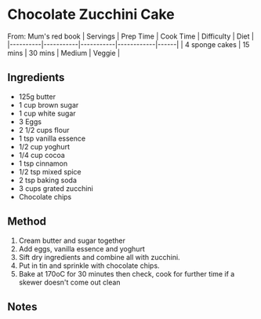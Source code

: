 # Chocolate Zucchini Cake
From: Mum's red book
| Servings | Prep Time | Cook Time | Difficulty | Diet | 
|----------|-----------|-----------|------------|------|
| 4 sponge cakes | 15 mins | 30 mins | Medium | Veggie |

## Ingredients
* 125g butter
* 1 cup brown sugar
* 1 cup white sugar
* 3 Eggs
* 2 1/2 cups flour
* 1 tsp vanilla essence
* 1/2 cup yoghurt
* 1/4 cup cocoa
* 1 tsp cinnamon
* 1/2 tsp mixed spice
* 2 tsp baking soda
* 3 cups grated zucchini
* Chocolate chips

## Method
1. Cream butter and sugar together
2. Add eggs, vanilla essence and yoghurt
3. Sift dry ingredients and combine all with zucchini.
4. Put in tin and sprinkle with chocolate chips.
5. Bake at 170oC for 30 minutes then check, cook for further time if a skewer doesn't come out clean

## Notes